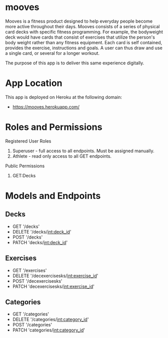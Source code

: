 # mooves
Mooves is a fitness product designed to help everyday people become more active throughout their days.
Mooves consists of a series of physical card decks with specific fitness programming. For example, the 
bodyweight deck would have cards that consist of exercises that utilize the person's body weight rather
than any fitness equipment. Each card is self contained, provides the exercise, instructions and goals.
A user can thus draw and use a single card, or several for a longer workout.

The purpose of this app is to deliver this same experience digitally.

# App Location
This app is deployed on Heroku at the following domain:
- https://mooves.herokuapp.com/


# Roles and Permissions
Registered User Roles
1) Superuser - full access to all endpoints. Must be assigned manually.
2) Athlete - read only access to all GET endpoints.

Public Permissions
1) GET:Decks


# Models and Endpoints
## Decks
- GET '/decks'
- DELETE '/decks/<int:deck_id>'
- POST '/decks'
- PATCH 'decks/<int:deck_id>'

## Exercises
- GET '/exercises'
- DELETE '/decexercisesks/<int:exercise_id>'
- POST '/decexercisesks'
- PATCH 'decexercisesks/<int:exercise_id>'

## Categories
- GET '/categories'
- DELETE '/categories/<int:category_id>'
- POST '/categories'
- PATCH 'categories/<int:category_id>'
